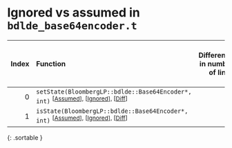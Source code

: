 # Ignored vs assumed in `bdlde_base64encoder.t`

<script src="../sorttable.js"></script>

|   Index | Function                                                                                                                             |   Difference in number of lines |   Function size difference in bytes | Number of lines in assumed build   | Number of bytes in assumed build   | Number of lines in ignored build   | Number of bytes in ignored build   |
|--------:|:-------------------------------------------------------------------------------------------------------------------------------------|--------------------------------:|------------------------------------:|:-----------------------------------|:-----------------------------------|:-----------------------------------|:-----------------------------------|
|       0 | `setState(BloombergLP::bdlde::Base64Encoder*, int)` <sup>\[[Assumed](0.assume.s)\], \[[Ignored](0.none.s)\], \[[Diff](0.diff.html)\] |                               1 |                                  16 | 3,680                              | 4,215,088                          | 3,664                              | 4,215,088                          |
|       1 | `isState(BloombergLP::bdlde::Base64Encoder*, int)` <sup>\[[Assumed](1.assume.s)\], \[[Ignored](1.none.s)\], \[[Diff](1.diff.html)\]  |                              -1 |                                  16 | 7,424                              | 4,218,768                          | 7,408                              | 4,218,752                          |
{: .sortable }
